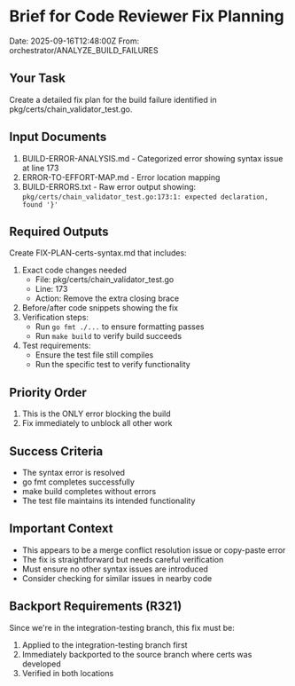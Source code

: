 # Brief for Code Reviewer Fix Planning
Date: 2025-09-16T12:48:00Z
From: orchestrator/ANALYZE_BUILD_FAILURES

## Your Task
Create a detailed fix plan for the build failure identified in pkg/certs/chain_validator_test.go.

## Input Documents
1. BUILD-ERROR-ANALYSIS.md - Categorized error showing syntax issue at line 173
2. ERROR-TO-EFFORT-MAP.md - Error location mapping
3. BUILD-ERRORS.txt - Raw error output showing: `pkg/certs/chain_validator_test.go:173:1: expected declaration, found '}'`

## Required Outputs
Create FIX-PLAN-certs-syntax.md that includes:
1. Exact code changes needed
   - File: pkg/certs/chain_validator_test.go
   - Line: 173
   - Action: Remove the extra closing brace
2. Before/after code snippets showing the fix
3. Verification steps:
   - Run `go fmt ./...` to ensure formatting passes
   - Run `make build` to verify build succeeds
4. Test requirements:
   - Ensure the test file still compiles
   - Run the specific test to verify functionality

## Priority Order
1. This is the ONLY error blocking the build
2. Fix immediately to unblock all other work

## Success Criteria
- The syntax error is resolved
- go fmt completes successfully
- make build completes without errors
- The test file maintains its intended functionality

## Important Context
- This appears to be a merge conflict resolution issue or copy-paste error
- The fix is straightforward but needs careful verification
- Must ensure no other syntax issues are introduced
- Consider checking for similar issues in nearby code

## Backport Requirements (R321)
Since we're in the integration-testing branch, this fix must be:
1. Applied to the integration-testing branch first
2. Immediately backported to the source branch where certs was developed
3. Verified in both locations
